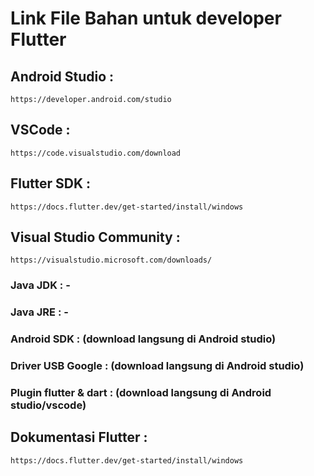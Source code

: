 # Link File Bahan untuk developer Flutter

## Android Studio : 
```
https://developer.android.com/studio
```

## VSCode : 
```
https://code.visualstudio.com/download
```

## Flutter SDK : 
```
https://docs.flutter.dev/get-started/install/windows
```

## Visual Studio Community : 
```
https://visualstudio.microsoft.com/downloads/
```

### Java JDK : -
### Java JRE	: -

### Android SDK : (download langsung di Android studio)
### Driver USB Google : (download langsung di Android studio)
### Plugin flutter & dart	: (download langsung di Android studio/vscode)

## Dokumentasi Flutter : 
```
https://docs.flutter.dev/get-started/install/windows
```

